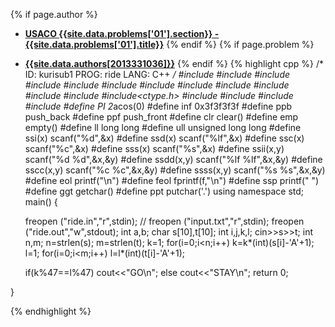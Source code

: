 <a name="2013331036.01"></a>

{% if page.author %}
- **[USACO {{site.data.problems['01'].section}} - {{site.data.problems['01'].title}}]({{site.baseurl}}/problem/01)**
{% endif %}
{% if page.problem %}
- **[{{site.data.authors[2013331036]}}]({{site.baseurl}}/author/2013331036)**
{% endif %}
{% highlight cpp %}
/*
ID: kurisub1
PROG: ride
LANG: C++
*/
#include<iostream>
#include<fstream>
#include<sstream>
#include<list>
#include<queue>
#include<deque>
#include<stack>
#include<vector>
#include<algorithm>
#include<cstdio>
#include<cmath>
#include<cstring>
#include<ctype.h>
#include<string>
#include<iterator>
#include<map>
#include<set>
#define PI 2*acos(0)
#define inf 0x3f3f3f3f
#define ppb push_back
#define ppf push_front
#define clr clear()
#define emp empty()
#define ll long long
#define ull unsigned long long
#define ssi(x) scanf("%d",&x)
#define ssd(x) scanf("%lf",&x)
#define ssc(x) scanf("%c",&x)
#define sss(x) scanf("%s",&x)
#define ssii(x,y) scanf("%d %d",&x,&y)
#define ssdd(x,y) scanf("%lf %lf",&x,&y)
#define sscc(x,y) scanf("%c %c",&x,&y)
#define ssss(x,y) scanf("%s %s",&x,&y)
#define eol printf("\n")
#define feol fprintf(f,"\n")
#define ssp printf(" ")
#define ggt getchar()
#define ppt putchar('.')
using namespace std;
main()
{

    freopen ("ride.in","r",stdin);
//    freopen ("input.txt","r",stdin);
    freopen ("ride.out","w",stdout);
    int a,b;
    char s[10],t[10];
    int i,j,k,l;
    cin>>s>>t;
    int n,m;
    n=strlen(s);
    m=strlen(t);
    k=1;
    for(i=0;i<n;i++)
    k=k*(int)(s[i]-'A'+1);
    l=1;
    for(i=0;i<m;i++)
    l=l*(int)(t[i]-'A'+1);

    if(k%47==l%47)
    cout<<"GO\n";
    else
    cout<<"STAY\n";
    return 0;



}


{% endhighlight %}